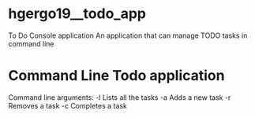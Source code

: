 # hgergo19__todo_app
To Do Console application
An application that can manage TODO tasks in command line

Command Line Todo application
=============================

Command line arguments: 
    -l   Lists all the tasks
    -a   Adds a new task
    -r   Removes a task
    -c   Completes a task